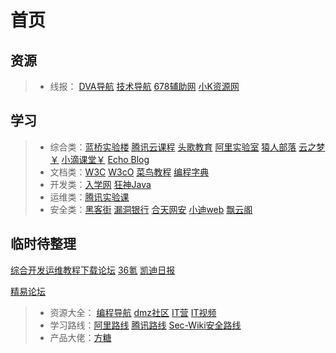 # 首页

## 资源 

> - 线报： [DVA导航](http://www.dva520.com/)  [技术导航](https://www.daohangtx.com/)   [678辅助网](https://www.678ccs.com/)   [小K资源网](https://www.xkwo.com/)

## 学习

>- 综合类：[蓝桥实验楼](https://www.lanqiao.cn/)    [腾讯云课程](https://cloud.tencent.com/edu/learning)    [头歌教育](https://www.educoder.net/)    [阿里实验室](https://developer.aliyun.com/adc/labs/?spm=a2c6h.13858375.0.0.468f3cf2DLkhsf)    [猿人部落](https://www.97yrbl.com/)    [云之梦￥](http://www.yzmedu.com/)    [小滴课堂￥](https://xdclass.net/)    [Echo Blog](https://houbb.github.io/)  
>- 文档类：[W3C](https://www.w3cschool.cn/)    [W3cO](http://w3c0.com/)    [菜鸟教程](https://www.runoob.com/)    [编程字典](https://codingdict.com/tutorials) 
>- 开发类：[入学网](https://www.wldeer.com/)    [狂神Java](https://www.kuangstudy.com/)  
>- 运维类：[腾讯实验课](https://cloud.tencent.com/lab/labslist)
>- 安全类：[黑客街](https://www.hackjie.com/)    [漏洞银行](https://skills.bugbank.cn/)   [合天网安](https://www.hetianlab.com/)    [小迪web](https://www.bilibili.com/video/av374994720/)    [飘云阁](https://www.chinapyg.com/)

## 临时待整理

[综合开发运维教程下载论坛](http://www.52download.cn/wpcourse/)    [36氪](https://36kr.com/)   [凯迪日报](http://djapi.02hk.com/hello)  

 [精易论坛](https://bbs.125.la/)



> - 资源大全：  [编程导航](https://www.code-nav.cn/resources)   [dmz社区](https://www.dmzshequ.com/)    [IT营](https://www.dmzshequ.com/)   [IT视频](https://www.97yrbl.com/) 
> - 学习路线：[阿里路线](https://developer.aliyun.com/learning)   [腾讯路线](https://cloud.tencent.com/edu/learning)  [Sec-Wiki安全路线](https://www.sec-wiki.com/skill)   
> - 产品大佬：[方糖](http://ftqq.com/)  

